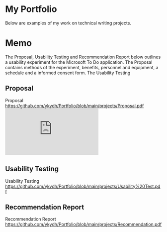 # **My Portfolio**

Below are examples of my work on technical writing projects.

# **Memo**
The Proposal, Usability Testing and Recommendation Report below outlines a usability experiment for the Microsoft To Do application.
The Proposal contains methods of the experiment, benefits, personnel and equipment, a schedule and a informed consent form. 
The Usability Testing 

## **Proposal**
Proposal
https://github.com/ykydh/Portfolio/blob/main/projects/Proposal.pdf <br />
![Proposal](https://github.com/ykydh/Portfolio/blob/main/projects/Proposal.pdf)
## **Usability Testing**
Usability Testing
https://github.com/ykydh/Portfolio/blob/main/projects/Usability%20Test.pdf

## **Recommendation Report**
Recommendation Report
https://github.com/ykydh/Portfolio/blob/main/projects/Recommendation.pdf

